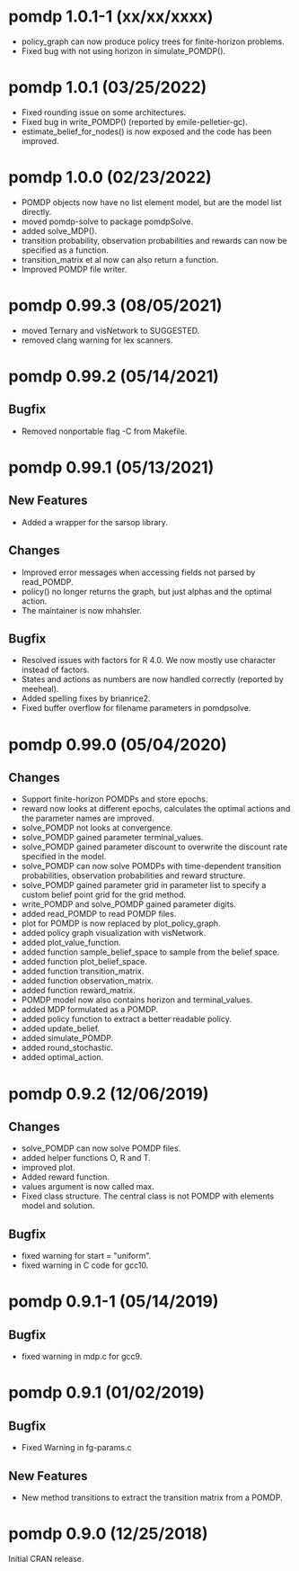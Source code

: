 # pomdp 1.0.1-1 (xx/xx/xxxx)

* policy_graph can now produce policy trees for finite-horizon problems.
* Fixed bug with not using horizon in simulate_POMDP().

# pomdp 1.0.1 (03/25/2022)

* Fixed rounding issue on some architectures.
* Fixed bug in write_POMDP() (reported by emile-pelletier-gc).
* estimate_belief_for_nodes() is now exposed and the code has been improved.

# pomdp 1.0.0 (02/23/2022)

* POMDP objects now have no list element model, but are the model list directly.
* moved pomdp-solve to package pomdpSolve.
* added solve_MDP().
* transition probability, observation probabilities and rewards can now
  be specified as a function.
* transition_matrix et al now can also return a function.
* Improved POMDP file writer.

# pomdp 0.99.3 (08/05/2021)

* moved Ternary and visNetwork to SUGGESTED.
* removed clang warning for lex scanners.

# pomdp 0.99.2 (05/14/2021)

## Bugfix
* Removed nonportable flag -C from Makefile.

# pomdp 0.99.1 (05/13/2021)

## New Features
* Added a wrapper for the sarsop library.

## Changes
* Improved error messages when accessing fields not parsed by read_POMDP.
* policy() no longer returns the graph, but just alphas and the optimal action.
* The maintainer is now mhahsler.

## Bugfix
* Resolved issues with factors for R 4.0. We now mostly use character instead of factors.
* States and actions as numbers are now handled correctly (reported by meeheal).
* Added spelling fixes by brianrice2.
* Fixed buffer overflow for filename parameters in pomdpsolve.

# pomdp 0.99.0 (05/04/2020)

## Changes
* Support finite-horizon POMDPs and store epochs.
* reward now looks at different epochs, calculates the optimal actions and the parameter names are improved.
* solve_POMDP not looks at convergence.
* solve_POMDP gained parameter terminal_values.
* solve_POMDP gained parameter discount to overwrite the discount rate specified in the model.
* solve_POMDP can now solve POMDPs with time-dependent transition probabilities, observation probabilities and reward structure. 
* solve_POMDP gained parameter grid in parameter list to specify a custom belief point grid for the grid method.
* write_POMDP and solve_POMDP gained parameter digits.
* added read_POMDP to read POMDP files. 
* plot for POMDP is now replaced by plot_policy_graph.
* added policy graph visualization with visNetwork.
* added plot_value_function.
* added function sample_belief_space to sample from the belief space.
* added function plot_belief_space.
* added function transition_matrix.
* added function observation_matrix.
* added function reward_matrix.
* POMDP model now also contains horizon and terminal_values.
* added MDP formulated as a POMDP.
* added policy function to extract a better readable policy.
* added update_belief.
* added simulate_POMDP.
* added round_stochastic.
* added optimal_action.

# pomdp 0.9.2 (12/06/2019)

## Changes
* solve_POMDP can now solve POMDP files.
* added helper functions O, R and T.
* improved plot.
* Added reward function.
* values argument is now called max.
* Fixed class structure. The central class is not POMDP with elements model and solution.

## Bugfix
* fixed warning for start = "uniform".
* fixed warning in C code for gcc10.

# pomdp 0.9.1-1 (05/14/2019)

## Bugfix
* fixed warning in mdp.c for gcc9.

# pomdp 0.9.1 (01/02/2019)

## Bugfix
* Fixed Warning in fg-params.c

## New Features
* New method transitions to extract the transition matrix from a POMDP.

# pomdp 0.9.0 (12/25/2018)

Initial CRAN release.
